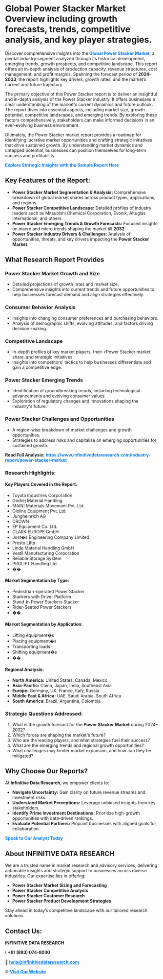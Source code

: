 <h1>Global Power Stacker Market Overview including growth forecasts, trends, competitive analysis, and key player strategies.</h1>
<p>
Discover comprehensive insights into the 
<a href="https://www.infinitivedataresearch.com/industry-report/power-stacker-market" rel="dofollow" style="color: #007BFF; text-decoration: none;"><strong>Global Power Stacker Market</strong></a>, a pivotal industry segment analyzed through its historical development, emerging trends, growth prospects, and competitive landscape. This report offers an in-depth analysis of production capacity, revenue structures, cost management, and profit margins. Spanning the forecast period of <strong>2024–2033</strong>, the report highlights key drivers, growth rates, and the market’s current and future trajectory.
</p>
<p>
The primary objective of this Power Stacker report is to deliver an insightful and in-depth analysis of the Power Stacker industry. It offers businesses a clear understanding of the market's current dynamics and future outlook. The report dives into essential aspects, including market size, growth potential, competitive landscapes, and emerging trends. By exploring these factors comprehensively, stakeholders can make informed decisions in an ever-evolving business environment.
</p>
<p>
Ultimately, the Power Stacker market report provides a roadmap for identifying lucrative market opportunities and crafting strategic initiatives that drive sustained growth. By understanding market dynamics and untapped potential, businesses can position themselves for long-term success and profitability.
</p>
<p>
<a href="https://www.infinitivedataresearch.com/request-sample/reportId=108975" style="color: #007BFF; text-decoration: none;"><strong>Explore Strategic Insights with the Sample Report Here</strong></a>
</p>

<h2>Key Features of the Report:</h2>
<ul>
<li><strong>Power Stacker Market Segmentation & Analysis:</strong> Comprehensive breakdown of global market shares across product types, applications, and regions.</li>
<li><strong>Power Stacker Competitive Landscape:</strong> Detailed profiles of industry leaders such as Mitsubishi Chemical Corporation, Evonik, Altuglas International, and others.</li>
<li><strong>Power Stacker Emerging Trends & Growth Forecasts:</strong> Focused insights on macro and micro trends shaping the market till <strong>2032</strong>.</li>
<li><strong>Power Stacker Industry Drivers & Challenges:</strong> Analysis of opportunities, threats, and key drivers impacting the <strong>Power Stacker Market</strong>.</li>
</ul>

<h2>What Research Report Provides</h2>
<h3>Power Stacker Market Growth and Size</h3>
<ul>
<li>Detailed projections of growth rates and market size.</li>
<li>Comprehensive insights into current trends and future opportunities to help businesses forecast demand and align strategies effectively.</li>
</ul>

<h3>Consumer Behavior Analysis</h3>
<ul>
<li>Insights into changing consumer preferences and purchasing behaviors.</li>
<li>Analysis of demographic shifts, evolving attitudes, and factors driving decision-making.</li>
</ul>

<h3>Competitive Landscape</h3>
<ul>
<li>In-depth profiles of key market players, their >Power Stacker market share, and strategic initiatives.</li>
<li>Insights into competitors' tactics to help businesses differentiate and gain a competitive edge.</li>
</ul>

<h3>Power Stacker Emerging Trends</h3>
<ul>
<li>Identification of groundbreaking trends, including technological advancements and evolving consumer values.</li>
<li>Exploration of regulatory changes and innovations shaping the industry's future.</li>
</ul>

<h3>Power Stacker Challenges and Opportunities</h3>
<ul>
<li>A region-wise breakdown of market challenges and growth opportunities.</li>
<li>Strategies to address risks and capitalize on emerging opportunities for sustained growth.</li>
</ul>
<p><strong>Read Full Analysis:</strong> <a href="https://www.infinitivedataresearch.com/industry-report/power-stacker-market" rel="dofollow" style="color: #007BFF; text-decoration: none;"><strong>https://www.infinitivedataresearch.com/industry-report/power-stacker-market</strong></a></p>
<h3>Research Highlights:</h3>
<h4>Key Players Covered in the Report:</h4>
<ul><li>Toyota Industries Corporation</li><li>Godrej Material Handling</li><li>MAINI Materials Movement Pvt. Ltd.</li><li>Gloline Equipment Pvt. Ltd.</li><li>Jungheinrich AG</li><li>CROWN</li><li>EP Equipment Co. Ltd.</li><li>CLARK EUROPE GmbH</li><li>Jost�s Engineering Company Limited</li><li>Presto Lifts</li><li>Linde Material Handling GmbH</li><li>Vestil Manufacturing Corporation</li><li>Reliable Storage System</li><li>PROLIFT Handling Ltd.</li><li>��</li></ul>
<h4>Market Segmentation by Type:</h4>
<ul><li>Pedestrian-operated Power Stacker</li><li>Stackers with Driver Platform</li><li>Stand-In Power Stackers Stacker</li><li>Rider-Seated Power Stackers</li><li>��</li></ul>
<h4>Market Segmentation by Application:</h4>
<ul><li>Lifting equipment�s</li><li>Placing equipment�s</li><li>Transporting loads</li><li>Shifting equipment�s</li><li>��</li></ul>

<h4>Regional Analysis:</h4>
<ul>
<li><strong>North America:</strong> United States, Canada, Mexico</li>
<li><strong>Asia-Pacific:</strong> China, Japan, India, Southeast Asia</li>
<li><strong>Europe:</strong> Germany, UK, France, Italy, Russia</li>
<li><strong>Middle East & Africa:</strong> UAE, Saudi Arabia, South Africa</li>
<li><strong>South America:</strong> Brazil, Argentina, Colombia</li>
</ul>

<h3>Strategic Questions Addressed:</h3>
<ol>
<li>What is the growth forecast for the <strong>Power Stacker Market</strong> during 2024–2032?</li>
<li>Which forces are shaping the market's future?</li>
<li>Who are the leading players, and what strategies fuel their success?</li>
<li>What are the emerging trends and regional growth opportunities?</li>
<li>What challenges may hinder market expansion, and how can they be mitigated?</li>
</ol>

<h2>Why Choose Our Reports?</h2>
<p>At <strong>Infinitive Data Research</strong>, we empower clients to:</p>
<ul>
<li><strong>Navigate Uncertainty:</strong> Gain clarity on future revenue streams and investment risks.</li>
<li><strong>Understand Market Perceptions:</strong> Leverage unbiased insights from key stakeholders.</li>
<li><strong>Identify Prime Investment Destinations:</strong> Prioritize high-growth opportunities with data-driven rankings.</li>
<li><strong>Evaluate Potential Partners:</strong> Pinpoint businesses with aligned goals for collaboration.</li>
</ul>
<p><a href="https://www.infinitivedataresearch.com/industry-report/power-stacker-market" rel="dofollow" style="color: #007BFF; text-decoration: none;"><strong>Speak to Our Analyst Today</strong></a></p>

<h2>About INFINITIVE DATA RESEARCH</h2>
<p>We are a trusted name in market research and advisory services, delivering actionable insights and strategic support to businesses across diverse industries. Our expertise lies in offering:</p>
<ul>
<li><strong>Power Stacker Market Sizing and Forecasting</strong></li>
<li><strong>Power Stacker Competitive Analysis</strong></li>
<li><strong>Power Stacker Customer Research</strong></li>
<li><strong>Power Stacker Product Development Strategies</strong></li>
</ul>
<p>Stay ahead in today’s competitive landscape with our tailored research solutions.</p>

<h2>Contact Us:</h2>
<p><strong>INFINITIVE DATA RESEARCH</strong></p>
<p>📞 <strong>+91 (883) 074-8030</strong></p>
<p>📧 <strong><a href="mailto:help@infinitivedataresearch.com" style="color: #007BFF;">help@infinitivedataresearch.com</a></strong></p>
<p>🌐 <strong><a href="https://www.infinitivedataresearch.com" rel="dofollow" style="color: #007BFF;">Visit Our Website</a></strong></p>
